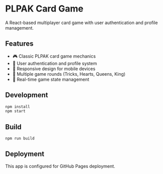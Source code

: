 # PLPAK Card Game

A React-based multiplayer card game with user authentication and profile management.

## Features

- 🎮 Classic PLPAK card game mechanics
- 👤 User authentication and profile system
- 📱 Responsive design for mobile devices
- 🎯 Multiple game rounds (Tricks, Hearts, Queens, King)
- 🔄 Real-time game state management

## Development

```bash
npm install
npm start
```

## Build

```bash
npm run build
```

## Deployment

This app is configured for GitHub Pages deployment.